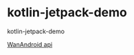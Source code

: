 # kotlin-jetpack-demo
kotlin-jetpack-demo

[WanAndroid api](https://www.wanandroid.com/blog/show/2)
